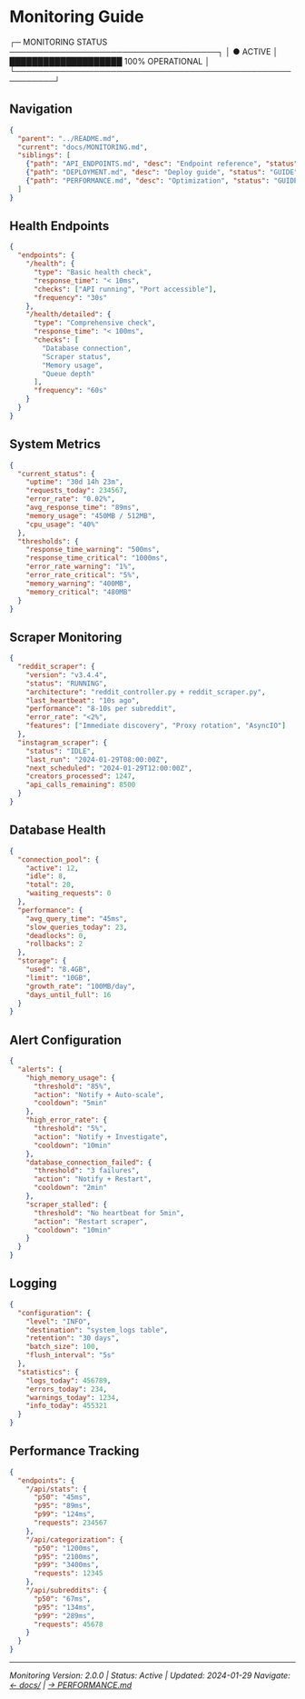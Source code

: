 # Monitoring Guide

┌─ MONITORING STATUS ─────────────────────────────────────┐
│ ● ACTIVE      │ ████████████████████ 100% OPERATIONAL  │
└─────────────────────────────────────────────────────────┘

## Navigation

```json
{
  "parent": "../README.md",
  "current": "docs/MONITORING.md",
  "siblings": [
    {"path": "API_ENDPOINTS.md", "desc": "Endpoint reference", "status": "REFERENCE"},
    {"path": "DEPLOYMENT.md", "desc": "Deploy guide", "status": "GUIDE"},
    {"path": "PERFORMANCE.md", "desc": "Optimization", "status": "GUIDE"}
  ]
}
```

## Health Endpoints

```json
{
  "endpoints": {
    "/health": {
      "type": "Basic health check",
      "response_time": "< 10ms",
      "checks": ["API running", "Port accessible"],
      "frequency": "30s"
    },
    "/health/detailed": {
      "type": "Comprehensive check",
      "response_time": "< 100ms",
      "checks": [
        "Database connection",
        "Scraper status",
        "Memory usage",
        "Queue depth"
      ],
      "frequency": "60s"
    }
  }
}
```

## System Metrics

```json
{
  "current_status": {
    "uptime": "30d 14h 23m",
    "requests_today": 234567,
    "error_rate": "0.02%",
    "avg_response_time": "89ms",
    "memory_usage": "450MB / 512MB",
    "cpu_usage": "40%"
  },
  "thresholds": {
    "response_time_warning": "500ms",
    "response_time_critical": "1000ms",
    "error_rate_warning": "1%",
    "error_rate_critical": "5%",
    "memory_warning": "400MB",
    "memory_critical": "480MB"
  }
}
```

## Scraper Monitoring

```json
{
  "reddit_scraper": {
    "version": "v3.4.4",
    "status": "RUNNING",
    "architecture": "reddit_controller.py + reddit_scraper.py",
    "last_heartbeat": "10s ago",
    "performance": "8-10s per subreddit",
    "error_rate": "<2%",
    "features": ["Immediate discovery", "Proxy rotation", "AsyncIO"]
  },
  "instagram_scraper": {
    "status": "IDLE",
    "last_run": "2024-01-29T08:00:00Z",
    "next_scheduled": "2024-01-29T12:00:00Z",
    "creators_processed": 1247,
    "api_calls_remaining": 8500
  }
}
```

## Database Health

```json
{
  "connection_pool": {
    "active": 12,
    "idle": 8,
    "total": 20,
    "waiting_requests": 0
  },
  "performance": {
    "avg_query_time": "45ms",
    "slow_queries_today": 23,
    "deadlocks": 0,
    "rollbacks": 2
  },
  "storage": {
    "used": "8.4GB",
    "limit": "10GB",
    "growth_rate": "100MB/day",
    "days_until_full": 16
  }
}
```

## Alert Configuration

```json
{
  "alerts": {
    "high_memory_usage": {
      "threshold": "85%",
      "action": "Notify + Auto-scale",
      "cooldown": "5min"
    },
    "high_error_rate": {
      "threshold": "5%",
      "action": "Notify + Investigate",
      "cooldown": "10min"
    },
    "database_connection_failed": {
      "threshold": "3 failures",
      "action": "Notify + Restart",
      "cooldown": "2min"
    },
    "scraper_stalled": {
      "threshold": "No heartbeat for 5min",
      "action": "Restart scraper",
      "cooldown": "10min"
    }
  }
}
```

## Logging

```json
{
  "configuration": {
    "level": "INFO",
    "destination": "system_logs table",
    "retention": "30 days",
    "batch_size": 100,
    "flush_interval": "5s"
  },
  "statistics": {
    "logs_today": 456789,
    "errors_today": 234,
    "warnings_today": 1234,
    "info_today": 455321
  }
}
```

## Performance Tracking

```json
{
  "endpoints": {
    "/api/stats": {
      "p50": "45ms",
      "p95": "89ms",
      "p99": "124ms",
      "requests": 234567
    },
    "/api/categorization": {
      "p50": "1200ms",
      "p95": "2100ms",
      "p99": "3400ms",
      "requests": 12345
    },
    "/api/subreddits": {
      "p50": "67ms",
      "p95": "134ms",
      "p99": "289ms",
      "requests": 45678
    }
  }
}
```

---

_Monitoring Version: 2.0.0 | Status: Active | Updated: 2024-01-29_
_Navigate: [← docs/](README.md) | [→ PERFORMANCE.md](PERFORMANCE.md)_